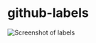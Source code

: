 # github-labels

![Screenshot of labels](https://user-images.githubusercontent.com/378794/41474222-cca54904-70fe-11e8-9876-a6d443d34684.png)
